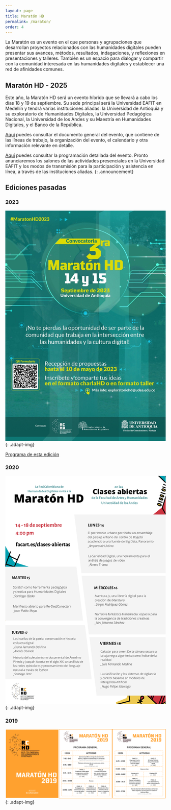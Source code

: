 ```yaml
---
layout: page
title: Maratón HD
permalink: /maraton/
order: 4
---
```


La Maratón es un evento en el que personas y agrupaciones que desarrollan proyectos relacionados con las humanidades digitales pueden presentar sus avances, métodos, resultados, indagaciones, y reflexiones en presentaciones y talleres. También es un espacio para dialogar y compartir con la comunidad interesada en las humanidades digitales y establecer una red de afinidades comunes.

## Maratón HD - 2025

Este año, la Maratón HD será un evento híbrido que se llevará a cabo los días 18 y 19 de septiembre. Su sede principal será la Universidad EAFIT en Medellín y tendrá varias instituciones aliadas: la Universidad de Antioquia y su exploratorio de Humanidades Digitales, la Universidad Pedagógica Nacional, la Universidad de los Andes y su Maestría en Humanidades Digitales, y el Banco de la República.

<a href="https://rchd.com.co/assets/maraton/CFP_MaratonHD_2025.pdf">Aquí</a> puedes consultar el documento general del evento, que contiene de las líneas de trabajo, la organización del evento, el calendario y otra información relevante en detalle.

<a href="https://rchd.com.co/assets/maraton/Programacion_MaratonHD_2025.pdf">Aquí</a> puedes consultar la programación detallada del evento. Pronto anunciaremos los salones de las actividades presenciales en la Universidad EAFIT y los modos de transmisión para la participación y asistencia en línea, a través de las instituciones aliadas.
{: .announcement}

## Ediciones pasadas

### 2023

![maratón 2023](/assets/maraton/MaratonHD2023.jpeg){: .adapt-img}

<a href="https://rchd.com.co/assets/maraton/Cronograma_Maraton_HD_2023.pdf">Programa de esta edición</a>

### 2020

![maratón 2023](/assets/maraton/MaratonHD2020.png){: .adapt-img}

### 2019

![maratón 2023](/assets/maraton/MaratonHD2019.png){: .adapt-img}